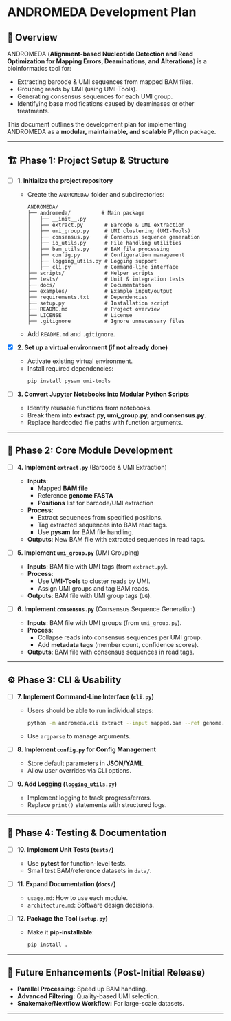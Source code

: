 # ANDROMEDA Development Plan  

## 📌 Overview  
ANDROMEDA (**Alignment-based Nucleotide Detection and Read Optimization for Mapping Errors, Deaminations, and Alterations**) is a bioinformatics tool for:  
- Extracting barcode & UMI sequences from mapped BAM files.  
- Grouping reads by UMI (using UMI-Tools).  
- Generating consensus sequences for each UMI group.  
- Identifying base modifications caused by deaminases or other treatments.  

This document outlines the development plan for implementing ANDROMEDA as a **modular, maintainable, and scalable** Python package.

---

## 🏗️ Phase 1: Project Setup & Structure  
- [ ] **1. Initialize the project repository**  
   - Create the `ANDROMEDA/` folder and subdirectories:  
     ```
     ANDROMEDA/
     ├── andromeda/          # Main package
     │   ├── __init__.py
     │   ├── extract.py       # Barcode & UMI extraction
     │   ├── umi_group.py     # UMI clustering (UMI-Tools)
     │   ├── consensus.py     # Consensus sequence generation
     │   ├── io_utils.py      # File handling utilities
     │   ├── bam_utils.py     # BAM file processing
     │   ├── config.py        # Configuration management
     │   ├── logging_utils.py # Logging support
     │   ├── cli.py           # Command-line interface
     ├── scripts/             # Helper scripts
     ├── tests/               # Unit & integration tests
     ├── docs/                # Documentation
     ├── examples/            # Example input/output
     ├── requirements.txt     # Dependencies
     ├── setup.py             # Installation script
     ├── README.md            # Project overview
     ├── LICENSE              # License
     ├── .gitignore           # Ignore unnecessary files
     ```
   - Add `README.md` and `.gitignore`.  

- [X] **2. Set up a virtual environment (if not already done)**  
   - Activate existing virtual environment.  
   - Install required dependencies:  
     ```bash
     pip install pysam umi-tools
     ```

- [ ] **3. Convert Jupyter Notebooks into Modular Python Scripts**  
   - Identify reusable functions from notebooks.  
   - Break them into **extract.py, umi_group.py, and consensus.py**.  
   - Replace hardcoded file paths with function arguments.  

---

## 🚀 Phase 2: Core Module Development  

- [ ] **4. Implement `extract.py`** (Barcode & UMI Extraction)  
   - **Inputs**:  
     - Mapped **BAM file**  
     - Reference **genome FASTA**  
     - **Positions** list for barcode/UMI extraction  
   - **Process**:  
     - Extract sequences from specified positions.  
     - Tag extracted sequences into BAM read tags.  
     - Use **pysam** for BAM file handling.  
   - **Outputs**: New BAM file with extracted sequences in read tags.  

- [ ] **5. Implement `umi_group.py`** (UMI Grouping)  
   - **Inputs**: BAM file with UMI tags (from `extract.py`).  
   - **Process**:  
     - Use **UMI-Tools** to cluster reads by UMI.  
     - Assign UMI groups and tag BAM reads.  
   - **Outputs**: BAM file with UMI group tags (`UG`).  

- [ ] **6. Implement `consensus.py`** (Consensus Sequence Generation)  
   - **Inputs**: BAM file with UMI groups (from `umi_group.py`).  
   - **Process**:  
     - Collapse reads into consensus sequences per UMI group.  
     - Add **metadata tags** (member count, confidence scores).  
   - **Outputs**: BAM file with consensus sequences in read tags.  

---

## ⚙️ Phase 3: CLI & Usability  

- [ ] **7. Implement Command-Line Interface (`cli.py`)**  
   - Users should be able to run individual steps:  
     ```bash
     python -m andromeda.cli extract --input mapped.bam --ref genome.fa --positions pos.txt --output extracted.bam
     ```
   - Use `argparse` to manage arguments.  

- [ ] **8. Implement `config.py` for Config Management**  
   - Store default parameters in **JSON/YAML**.  
   - Allow user overrides via CLI options.  

- [ ] **9. Add Logging (`logging_utils.py`)**  
   - Implement logging to track progress/errors.  
   - Replace `print()` statements with structured logs.  

---

## 🧪 Phase 4: Testing & Documentation  

- [ ] **10. Implement Unit Tests (`tests/`)**  
   - Use **pytest** for function-level tests.  
   - Small test BAM/reference datasets in `data/`.  

- [ ] **11. Expand Documentation (`docs/`)**  
   - `usage.md`: How to use each module.  
   - `architecture.md`: Software design decisions.  

- [ ] **12. Package the Tool (`setup.py`)**  
   - Make it **pip-installable**:  
     ```bash
     pip install .
     ```

---

## 🔮 Future Enhancements (Post-Initial Release)  
- **Parallel Processing:** Speed up BAM handling.  
- **Advanced Filtering:** Quality-based UMI selection.  
- **Snakemake/Nextflow Workflow:** For large-scale datasets.  

---
